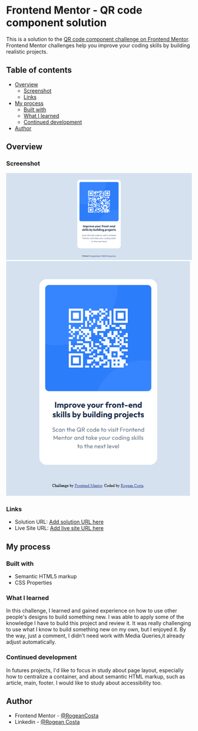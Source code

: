 # Frontend Mentor - QR code component solution

This is a solution to the [QR code component challenge on Frontend Mentor](https://www.frontendmentor.io/challenges/qr-code-component-iux_sIO_H). Frontend Mentor challenges help you improve your coding skills by building realistic projects.

## Table of contents

- [Overview](#overview)
  - [Screenshot](#screenshot)
  - [Links](#links)
- [My process](#my-process)
  - [Built with](#built-with)
  - [What I learned](#what-i-learned)
  - [Continued development](#continued-development)
- [Author](#author)

## Overview

### Screenshot

![](./design/qr-code-solution.png)
![](./design/qr-code-solution-mobile.png)

### Links

- Solution URL: [Add solution URL here](https://github.com/RogeanCosta/frontendmentor-challenges/tree/main/qr-code-component-main)
- Live Site URL: [Add live site URL here](https://rogeancosta.github.io/frontendmentor-challenges/qr-code-component-main/)

## My process

### Built with

- Semantic HTML5 markup
- CSS Properties

### What I learned

In this challenge, I learned and gained experience on how to use other people's designs to build something new. I was able to apply some of the knowledge I have to build this project and review it. It was really challenging to use what I know to build something new on my own, but I enjoyed it.
By the way, just a comment, I didn't need work with Media Queries,it already adjust automatically.

### Continued development

In futures projects, I'd like to focus in study about page layout, especially how to centralize a container, and about semantic HTML markup, such as article, main, footer.
I would like to study about accessibility too.

## Author

- Frontend Mentor - [@RogeanCosta](https://www.frontendmentor.io/profile/RogeanCosta)
- Linkedin - [@Rogean Costa](https://www.linkedin.com/in/rogean-c-884a01b8)
